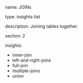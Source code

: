 name: JOINs

type: insights-list

description: Joining tables together.

section: 2

insights:
  - inner-join
  - left-and-right-joins
  - full-join
  - multiple-joins
  - union

